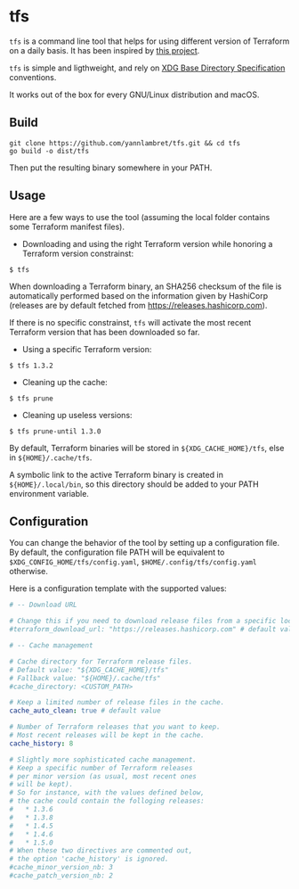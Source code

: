 # tfs

`tfs` is a command line tool that helps for using different version of Terraform
on a daily basis. It has been inspired by [this project](https://github.com/warrensbox/terraform-switcher).

`tfs` is simple and ligthweight, and rely on [XDG Base Directory Specification](https://specifications.freedesktop.org/basedir-spec/basedir-spec-latest.html)
conventions.

It works out of the box for every GNU/Linux distribution and macOS.

## Build

```text
git clone https://github.com/yannlambret/tfs.git && cd tfs
go build -o dist/tfs
```

Then put the resulting binary somewhere in your PATH.

## Usage

Here are a few ways to use the tool (assuming the local folder contains some
Terraform manifest files).

* Downloading and using the right Terraform version while honoring a Terraform
version constrainst:

```
$ tfs
```

When downloading a Terraform binary, an SHA256 checksum of the file is
automatically performed based on the information given by HashiCorp
(releases are by default fetched from https://releases.hashicorp.com).

If there is no specific constrainst, `tfs` will activate the most recent
Terraform version that has been downloaded so far.

* Using a specific Terraform version:

```
$ tfs 1.3.2
```

* Cleaning up the cache:

```
$ tfs prune
```

* Cleaning up useless versions:

```
$ tfs prune-until 1.3.0
```

By default, Terraform binaries will be stored in `${XDG_CACHE_HOME}/tfs`, else in
`${HOME}/.cache/tfs`.

A symbolic link to the active Terraform binary is created in `${HOME}/.local/bin`,
so this directory should be added to your PATH environment variable.

## Configuration

You can change the behavior of the tool by setting up a configuration file.
By default, the configuration file PATH will be equivalent to
`$XDG_CONFIG_HOME/tfs/config.yaml`, `$HOME/.config/tfs/config.yaml` otherwise.

Here is a configuration template with the supported values:

```yaml
# -- Download URL

# Change this if you need to download release files from a specific location.
#terraform_download_url: "https://releases.hashicorp.com" # default value

# -- Cache management

# Cache directory for Terraform release files.
# Default value: "${XDG_CACHE_HOME}/tfs"
# Fallback value: "${HOME}/.cache/tfs"
#cache_directory: <CUSTOM_PATH>

# Keep a limited number of release files in the cache.
cache_auto_clean: true # default value

# Number of Terraform releases that you want to keep.
# Most recent releases will be kept in the cache.
cache_history: 8

# Slightly more sophisticated cache management.
# Keep a specific number of Terraform releases
# per minor version (as usual, most recent ones
# will be kept).
# So for instance, with the values defined below,
# the cache could contain the folloging releases:
#   * 1.3.6
#   * 1.3.8
#   * 1.4.5
#   * 1.4.6
#   * 1.5.0
# When these two directives are commented out,
# the option 'cache_history' is ignored.
#cache_minor_version_nb: 3
#cache_patch_version_nb: 2
```
